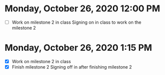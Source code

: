 # Monday, October 26, 2020 12:00 PM
- [ ] Work on milestone 2 in class
Signing on in class to work on the milestone 2
# Monday, October 26, 2020 1:15 PM
- [x] Work on milestone 2 in class
- [x] Finish milestone 2
Signing off in after finishing milestone 2